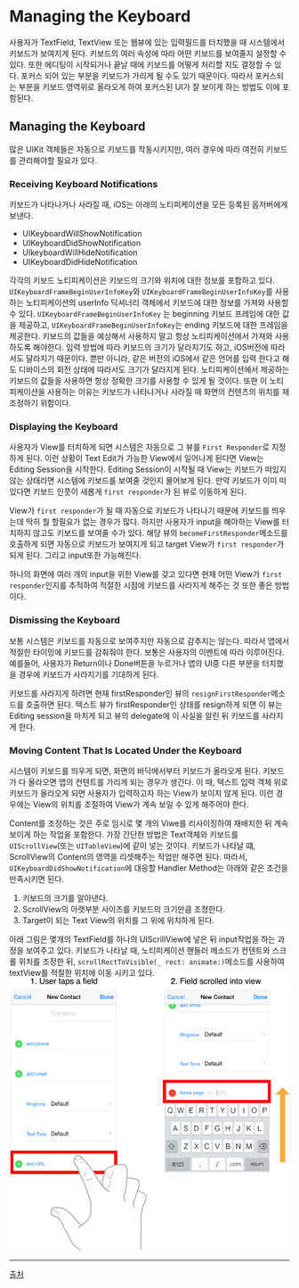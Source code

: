 # Managing the Keyboard
사용자가 TextField, TextView 또는 웹뷰에 있는 입력필드를 터치했을 때 시스템에서 키보드가 보여지게 된다. 키보드의 여러 속성에 따라 어떤 키보드를 보여줄지 설정할 수 있다. 또한 에디팅이 시작되거나 끝날 때에 키보드를 어떻게 처리할 지도 결정할 수 있다. 포커스 되어 있는 부분을 키보드가 가리게 될 수도 있기 때문이다. 따라서 포커스되는 부분을 키보드 영역위로 올라오게 하여 포커스된 UI가 잘 보이게 하는 방법도 이에 포함된다. 

## Managing the Keyboard 
많은 UIKit 객체들은 자동으로 키보드를 작동시키지만, 여러 경우에 따라 여전히 키보드를 관리해야할 필요가 있다. 

### Receiving Keyboard Notifications
키보드가 나타나거나 사라질 때, iOS는 아래의 노티피케이션을 모든 등록된 옵저버에게 보낸다. 

* UIKeyboardWillShowNotification
* UIKeyboardDidShowNotification
* UIkeyboardWillHideNotification
* UIKeyboardDidHideNotification

각각의 키보드 노티피케이션은 키보드의 크기와 위치에 대한 정보를 포함하고 있다. `UIKeyboardFrameBeginUserInfoKey`와 `UIKeyboardFrameBeginUserInfoKey`를 사용하는 노티피케이션의 userInfo 딕셔너리 객체에서 키보드에 대한 정보를 가져와 사용할 수 있다. `UIKeyboardFrameBeginUserInfoKey` 는 beginning 키보드 프레임에 대한 값을 제공하고, `UIKeyboardFrameBeginUserInfoKey`는 ending 키보드에 대한 프레임을 제공한다. 키보드의 값들을 예상해서 사용하지 말고 항상 노티피케이션에서 가져와 사용하도록 해야한다. 입력 방법에 따라 키보드의 크기가 달라지기도 하고, iOS버전에 따라서도 달라지기 때문이다. 뿐만 아니라, 같은 버전의 iOS에서 같은 언어를 입력 한다고 해도 디바이스의 회전 상태에 따라서도 크기가 달라지게 된다. 노티피케이션에서 제공하는 키보드의 값들을 사용하면 항상 정확한 크기를 사용할 수 있게 될 것이다. 
또한 이 노티피케이션을 사용하는 이유는 키보드가 나타나거나 사라질 때 화면의 컨텐츠의 위치를 재조정하기 위함이다.

### Displaying the Keyboard
사용자가 View를 터치하게 되면 시스템은 자동으로 그 뷰를 `First Responder`로 지정하게 된다. 이런 상황이 Text Edit가 가능한 View에서 일어나게 된다면 View는 Editing Session을 시작한다. Editing Session이 시작될 때 View는 키보드가 떠있지 않는 상태라면 시스템에 키보드를 보여줄 것인지 물어보게 된다. 만약 키보드가 이미 떠있다면 키보드 인풋이 새롭게 `first responder`가 된 뷰로 이동하게 된다.

View가 `first responder`가 될 때 자동으로 키보드가 나타나기 때문에 키보드를 띄우는데 딱히 뭘 할필요가 없는 경우가 많다. 하지만 사용자가 input을 해야하는 View를 터치하지 않고도 키보드를 보여줄 수가 있다. 해당 뷰의 `becomeFirstResponder`메소드를 호출하게 되면 자동으로 키보드가 보여지게 되고 target View가 `first responder`가 되게 된다. 그리고 input또한 가능해진다. 

하나의 화면에 여러 개의 input을 위한 View를 갖고 있다면 현재 어떤 View가 `first responder`인지를 추적하여 적절한 시점에 키보드를 사라지게 해주는 것 또한 좋은 방법이다. 

### Dismissing the Keyboard
보통 시스템은 키보드를 자동으로 보여주지만 자동으로 감추지는 않는다. 따라서 앱에서 적절한 타이밍에 키보드를 감춰줘야 한다. 보통은 사용자의 이벤트에 따라 이루어진다. 예를들어, 사용자가 Return이나 Done버튼을 누르거나 앱의 UI중 다른 부분을 터치했을 경우에 키보드가 사라지기를 기대하게 된다.

키보드를 사라지게 하려면 현재 firstResponder인 뷰의 `resignFirstResponder`메소드를 호출하면 된다. 텍스트 뷰가 firstResponder인 상태를 resign하게 되면 이 뷰는 Editing session을 마치게 되고 뷰의 delegate에 이 사실을 알린 뒤 키보드를 사라지게 한다. 

### Moving Content That Is Located Under the Keyboard
시스템이 키보드를 띄우게 되면, 화면의 바닥에서부터 키보드가 올라오게 된다. 키보드가 다 올라오면 앱의 컨텐트를 가리게 되는 경우가 생긴다. 이 때, 텍스트 입력 객체 위로 키보드가 올라오게 되면 사용자가 입력하고자 하는 View가 보이지 않게 된다. 이런 경우에는 View의 위치를 조절하여 View가 계속 보일 수 있게 해주어야 한다.

Content를 조정하는 것은 주로 임시로 몇 개의 Viwe를 리사이징하여 재배치한 뒤 계속 보이게 하는 작업을 포함한다. 가장 간단한 방법은 Text객체와 키보드를 `UIScrollView`(또는 `UITableView`)에 같이 넣는 것이다. 키보드가 나타날 떄, ScrollView의 Content의 영역을 리셋해주는 작업만 해주면 된다. 따라서, `UIKeyboardDidShowNotification`에 대응할 Handler Method는 아래와 같은 조건을 만족시키면 된다.

1. 키보드의 크기를 알아낸다.
2. ScrollView의 아랫부분 사이즈를 키보드의 크기만큼 조정한다.
3. Target이 되는 Text View의 위치를 그 위에 위치하게 된다. 

아래 그림은 몇개의 TextField를 하나의 UIScrillView에 넣은 뒤 input작업을 하는 과정을 보여주고 있다. 키보드가 나타날 때, 노티피케이션 핸들러 메소드가 컨텐트와 스크롤 위치를 조정한 뒤, `scrollRectToVisible(_ rect: animate:)`메소드를 사용하여 textView를 적절한 위치에 이동 시키고 있다.
![Figure_1. keyboard adjust](../images/keyboard_adjust.png)

-------------------------------------------------------------------------------------
[출처](https://developer.apple.com/library/content/documentation/StringsTextFonts/Conceptual/TextAndWebiPhoneOS/KeyboardManagement/KeyboardManagement.html#//apple_ref/doc/uid/TP40009542-CH5-SW1)




